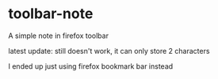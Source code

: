 # toolbar-note
 A simple note in firefox toolbar

latest update: still doesn't work, it can only store 2 characters

I ended up just using firefox bookmark bar instead
